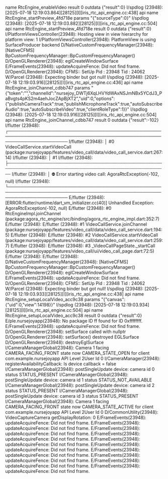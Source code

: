 name RtcEngine_enableVideo result 0 outdata {"result":0}
I/spdlog  (23948): [2025-07-18 12:19:03.864][28125][I][iris_rtc_api_engine.cc:438] api name RtcEngine_startPreview_4fd718e params "{"sourceType":0}"
I/spdlog  (23948): [2025-07-18 12:19:03.882][28125][I][iris_rtc_api_engine.cc:504] api name RtcEngine_startPreview_4fd718e result 0 outdata {"result":0}
I/PlatformViewsController(23948): Hosting view in view hierarchy for platform view: 1
I/PlatformViewsController(23948): PlatformView is using SurfaceProducer backend
D/NativeCustomFrequencyManager(23948): [NativeCFMS] BpCustomFrequencyManager::BpCustomFrequencyManager()
D/OpenGLRenderer(23948): eglCreateWindowSurface
E/FrameEvents(23948): updateAcquireFence: Did not find frame.
D/OpenGLRenderer(23948): CFMS:: SetUp Pid : 23948    Tid : 24062
W/Parcel  (23948): Expecting binder but got null!
I/spdlog  (23948): [2025-07-18 12:19:03.916][28125][I][iris_rtc_api_engine.cc:436] api name RtcEngine_joinChannel_cdbb747 params "{"token":"","channelId":"nursejoy_DWTj6XqLHVYdWAxNSJmNBx5YCdJ3_PaBvgts4pKS2m4aehJocZApBjXT2","uid":0,"options":{"publishCameraTrack":true,"publishMicrophoneTrack":true,"autoSubscribeAudio":true,"autoSubscribeVideo":true,"clientRoleType":1}}"
I/spdlog  (23948): [2025-07-18 12:19:03.916][28125][I][iris_rtc_api_engine.cc:504] api name RtcEngine_joinChannel_cdbb747 result 0 outdata {"result":-102}
I/flutter (23948): ┌───────────────────────────────────────────────────────────────────────────────────────────────────────────────────────
I/flutter (23948): │ #0   VideoCallService.startVideoCall (package:nursejoyapp/features/video_call/data/video_call_service.dart:267:14)
I/flutter (23948): │ #1   <asynchronous suspension>
I/flutter (23948): ├┄┄┄┄┄┄┄┄┄┄┄┄┄┄┄┄┄┄┄┄┄┄┄┄┄┄┄┄┄┄┄┄┄┄┄┄┄┄┄┄┄┄┄┄┄┄┄┄┄┄┄┄┄┄┄┄┄┄┄┄┄┄┄┄┄┄┄┄┄┄┄┄┄┄┄┄┄┄┄┄┄┄┄┄┄┄┄┄┄┄┄┄┄┄┄┄┄┄┄┄┄┄┄┄┄┄┄┄┄┄┄┄┄┄┄┄┄┄┄
I/flutter (23948): │ ⛔ Error starting video call: AgoraRtcException(-102, null)
I/flutter (23948): └───────────────────────────────────────────────────────────────────────────────────────────────────────────────────────
E/flutter (23948): [ERROR:flutter/runtime/dart_vm_initializer.cc(40)] Unhandled Exception: AgoraRtcException(-102, null)
E/flutter (23948): #0      RtcEngineImpl.joinChannel (package:agora_rtc_engine/src/binding/agora_rtc_engine_impl.dart:352:7)
E/flutter (23948): <asynchronous suspension>
E/flutter (23948): #1      VideoCallService.joinChannel (package:nursejoyapp/features/video_call/data/video_call_service.dart:194:5)
E/flutter (23948): <asynchronous suspension>
E/flutter (23948): #2      VideoCallService.startVideoCall (package:nursejoyapp/features/video_call/data/video_call_service.dart:259:7)
E/flutter (23948): <asynchronous suspension>
E/flutter (23948): #3      _VideoCallPageState._startCall (package:nursejoyapp/features/video_call/ui/video_call_page.dart:72:5)
E/flutter (23948): <asynchronous suspension>
E/flutter (23948):
D/NativeCustomFrequencyManager(23948): [NativeCFMS] BpCustomFrequencyManager::BpCustomFrequencyManager()
D/OpenGLRenderer(23948): eglCreateWindowSurface
E/FrameEvents(23948): updateAcquireFence: Did not find frame.
D/OpenGLRenderer(23948): CFMS:: SetUp Pid : 23948    Tid : 24062
W/Parcel  (23948): Expecting binder but got null!
I/spdlog  (23948): [2025-07-18 12:19:03.933][28125][I][iris_rtc_api_engine.cc:438] api name RtcEngine_setupLocalVideo_acc9c38 params "{"canvas":{"uid":0,"view":14198}}"
I/spdlog  (23948): [2025-07-18 12:19:03.934][28125][I][iris_rtc_api_engine.cc:504] api name RtcEngine_setupLocalVideo_acc9c38 result 0 outdata {"result":0}
E/ple.nursejoyapp(23948): No package ID ff found for ID 0xffffffff.
E/FrameEvents(23948): updateAcquireFence: Did not find frame.
D/OpenGLRenderer(23948): setSurface called with nullptr
D/OpenGLRenderer(23948): setSurface() destroyed EGLSurface
D/OpenGLRenderer(23948): destroyEglSurface
I/CameraManagerGlobal(23948): Camera 1 facing CAMERA_FACING_FRONT state now CAMERA_STATE_OPEN for client com.example.nursejoyapp API Level 2User Id 0
I/CameraManager(23948): registerAvailabilityCallback: Is device callback = false
I/CameraManagerGlobal(23948): postSingleUpdate device: camera id 0 status STATUS_PRESENT
I/CameraManagerGlobal(23948): postSingleUpdate device: camera id 1 status STATUS_NOT_AVAILABLE
I/CameraManagerGlobal(23948): postSingleUpdate device: camera id 2 status STATUS_PRESENT
I/CameraManagerGlobal(23948): postSingleUpdate device: camera id 3 status STATUS_PRESENT
I/CameraManagerGlobal(23948): Camera 1 facing CAMERA_FACING_FRONT state now CAMERA_STATE_ACTIVE for client com.example.nursejoyapp API Level 2User Id 0
D/CommonUtility(23948): VideoCaptureCamera getDisplayRotation: 0
E/FrameEvents(23948): updateAcquireFence: Did not find frame.
E/FrameEvents(23948): updateAcquireFence: Did not find frame.
E/FrameEvents(23948): updateAcquireFence: Did not find frame.
E/FrameEvents(23948): updateAcquireFence: Did not find frame.
E/FrameEvents(23948): updateAcquireFence: Did not find frame.
E/FrameEvents(23948): updateAcquireFence: Did not find frame.
E/FrameEvents(23948): updateAcquireFence: Did not find frame.
E/FrameEvents(23948): updateAcquireFence: Did not find frame.
E/FrameEvents(23948): updateAcquireFence: Did not find frame.
E/FrameEvents(23948): updateAcquireFence: Did not find frame.
